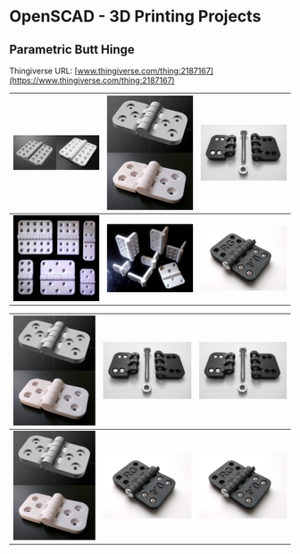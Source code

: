 # OpenSCAD - 3D Printing Projects

## Parametric Butt Hinge
Thingiverse URL: [www.thingiverse.com/thing:2187167](https://www.thingiverse.com/thing:2187167)


| ![Image](images/parametric_hinge/composite_1_0.PNG) | ![Image](images/parametric_hinge/composite_2_0.PNG) | ![Image](images/parametric_hinge/photo_4_0.png) |
| - | - | - |
| ![Image](images/parametric_hinge/photo_1_0.png) | ![Image](images/parametric_hinge/photo_2_0.png) | ![Image](images/parametric_hinge/photo_3_0.png) |


| ![Image](images/parametric_hinge/composite_2_0.PNG) | ![Image](images/parametric_hinge/photo_4_0.png) | ![Image](images/parametric_hinge/photo_4_0.png) |
| - | - | - |
| ![Image](images/parametric_hinge/composite_2_0.PNG) | ![Image](images/parametric_hinge/photo_3_0.png) | ![Image](images/parametric_hinge/photo_3_0.png) |







  
